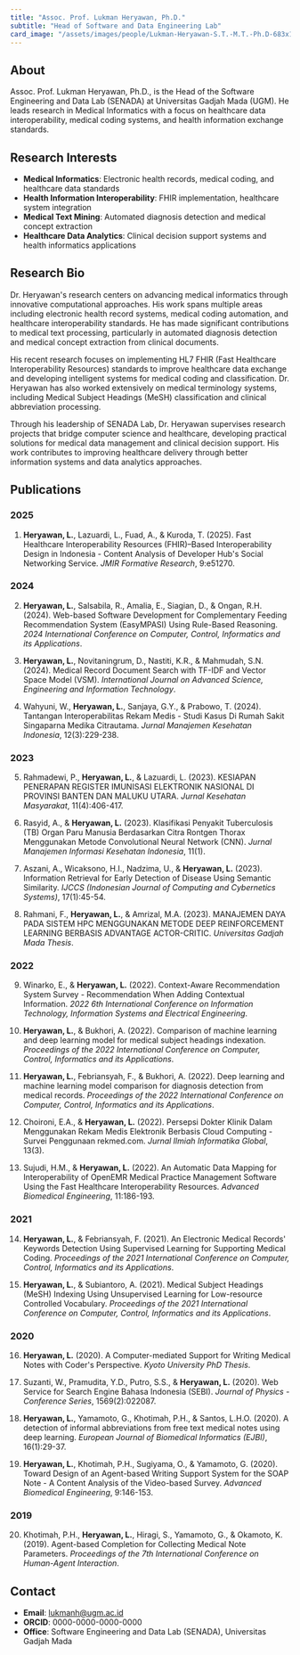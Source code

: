 ```yaml
---
title: "Assoc. Prof. Lukman Heryawan, Ph.D."
subtitle: "Head of Software and Data Engineering Lab"
card_image: "/assets/images/people/Lukman-Heryawan-S.T.-M.T.-Ph.D-683x1024.jpg"
---
```


## About

Assoc. Prof. Lukman Heryawan, Ph.D., is the Head of the Software Engineering and Data Lab (SENADA) at Universitas Gadjah Mada (UGM). He leads research in Medical Informatics with a focus on healthcare data interoperability, medical coding systems, and health information exchange standards.

## Research Interests

- **Medical Informatics**: Electronic health records, medical coding, and healthcare data standards
- **Health Information Interoperability**: FHIR implementation, healthcare system integration
- **Medical Text Mining**: Automated diagnosis detection and medical concept extraction
- **Healthcare Data Analytics**: Clinical decision support systems and health informatics applications

## Research Bio

Dr. Heryawan's research centers on advancing medical informatics through innovative computational approaches. His work spans multiple areas including electronic health record systems, medical coding automation, and healthcare interoperability standards. He has made significant contributions to medical text processing, particularly in automated diagnosis detection and medical concept extraction from clinical documents.

His recent research focuses on implementing HL7 FHIR (Fast Healthcare Interoperability Resources) standards to improve healthcare data exchange and developing intelligent systems for medical coding and classification. Dr. Heryawan has also worked extensively on medical terminology systems, including Medical Subject Headings (MeSH) classification and clinical abbreviation processing.

Through his leadership of SENADA Lab, Dr. Heryawan supervises research projects that bridge computer science and healthcare, developing practical solutions for medical data management and clinical decision support. His work contributes to improving healthcare delivery through better information systems and data analytics approaches.

## Publications

### 2025
1. **Heryawan, L.**, Lazuardi, L., Fuad, A., & Kuroda, T. (2025). Fast Healthcare Interoperability Resources (FHIR)–Based Interoperability Design in Indonesia - Content Analysis of Developer Hub's Social Networking Service. *JMIR Formative Research*, 9:e51270.

### 2024
2. **Heryawan, L.**, Salsabila, R., Amalia, E., Siagian, D., & Ongan, R.H. (2024). Web-based Software Development for Complementary Feeding Recommendation System (EasyMPASI) Using Rule-Based Reasoning. *2024 International Conference on Computer, Control, Informatics and its Applications*.

3. **Heryawan, L.**, Novitaningrum, D., Nastiti, K.R., & Mahmudah, S.N. (2024). Medical Record Document Search with TF-IDF and Vector Space Model (VSM). *International Journal on Advanced Science, Engineering and Information Technology*.

4. Wahyuni, W., **Heryawan, L.**, Sanjaya, G.Y., & Prabowo, T. (2024). Tantangan Interoperabilitas Rekam Medis - Studi Kasus Di Rumah Sakit Singaparna Medika Citrautama. *Jurnal Manajemen Kesehatan Indonesia*, 12(3):229-238.

### 2023
5. Rahmadewi, P., **Heryawan, L.**, & Lazuardi, L. (2023). KESIAPAN PENERAPAN REGISTER IMUNISASI ELEKTRONIK NASIONAL DI PROVINSI BANTEN DAN MALUKU UTARA. *Jurnal Kesehatan Masyarakat*, 11(4):406-417.

6. Rasyid, A., & **Heryawan, L.** (2023). Klasifikasi Penyakit Tuberculosis (TB) Organ Paru Manusia Berdasarkan Citra Rontgen Thorax Menggunakan Metode Convolutional Neural Network (CNN). *Jurnal Manajemen Informasi Kesehatan Indonesia*, 11(1).

7. Aszani, A., Wicaksono, H.I., Nadzima, U., & **Heryawan, L.** (2023). Information Retrieval for Early Detection of Disease Using Semantic Similarity. *IJCCS (Indonesian Journal of Computing and Cybernetics Systems)*, 17(1):45-54.

8. Rahmani, F., **Heryawan, L.**, & Amrizal, M.A. (2023). MANAJEMEN DAYA PADA SISTEM HPC MENGGUNAKAN METODE DEEP REINFORCEMENT LEARNING BERBASIS ADVANTAGE ACTOR-CRITIC. *Universitas Gadjah Mada Thesis*.

### 2022
9. Winarko, E., & **Heryawan, L.** (2022). Context-Aware Recommendation System Survey - Recommendation When Adding Contextual Information. *2022 6th International Conference on Information Technology, Information Systems and Electrical Engineering*.

10. **Heryawan, L.**, & Bukhori, A. (2022). Comparison of machine learning and deep learning model for medical subject headings indexation. *Proceedings of the 2022 International Conference on Computer, Control, Informatics and its Applications*.

11. **Heryawan, L.**, Febriansyah, F., & Bukhori, A. (2022). Deep learning and machine learning model comparison for diagnosis detection from medical records. *Proceedings of the 2022 International Conference on Computer, Control, Informatics and its Applications*.

12. Choironi, E.A., & **Heryawan, L.** (2022). Persepsi Dokter Klinik Dalam Menggunakan Rekam Medis Elektronik Berbasis Cloud Computing - Survei Penggunaan rekmed.com. *Jurnal Ilmiah Informatika Global*, 13(3).

13. Sujudi, H.M., & **Heryawan, L.** (2022). An Automatic Data Mapping for Interoperability of OpenEMR Medical Practice Management Software Using the Fast Healthcare Interoperability Resources. *Advanced Biomedical Engineering*, 11:186-193.

### 2021
14. **Heryawan, L.**, & Febriansyah, F. (2021). An Electronic Medical Records' Keywords Detection Using Supervised Learning for Supporting Medical Coding. *Proceedings of the 2021 International Conference on Computer, Control, Informatics and its Applications*.

15. **Heryawan, L.**, & Subiantoro, A. (2021). Medical Subject Headings (MeSH) Indexing Using Unsupervised Learning for Low-resource Controlled Vocabulary. *Proceedings of the 2021 International Conference on Computer, Control, Informatics and its Applications*.

### 2020
16. **Heryawan, L.** (2020). A Computer-mediated Support for Writing Medical Notes with Coder's Perspective. *Kyoto University PhD Thesis*.

17. Suzanti, W., Pramudita, Y.D., Putro, S.S., & **Heryawan, L.** (2020). Web Service for Search Engine Bahasa Indonesia (SEBI). *Journal of Physics - Conference Series*, 1569(2):022087.

18. **Heryawan, L.**, Yamamoto, G., Khotimah, P.H., & Santos, L.H.O. (2020). A detection of informal abbreviations from free text medical notes using deep learning. *European Journal of Biomedical Informatics (EJBI)*, 16(1):29-37.

19. **Heryawan, L.**, Khotimah, P.H., Sugiyama, O., & Yamamoto, G. (2020). Toward Design of an Agent-based Writing Support System for the SOAP Note - A Content Analysis of the Video-based Survey. *Advanced Biomedical Engineering*, 9:146-153.

### 2019
20. Khotimah, P.H., **Heryawan, L.**, Hiragi, S., Yamamoto, G., & Okamoto, K. (2019). Agent-based Completion for Collecting Medical Note Parameters. *Proceedings of the 7th International Conference on Human-Agent Interaction*.

## Contact

- **Email**: lukmanh@ugm.ac.id
- **ORCID**: 0000-0000-0000-0000
- **Office**: Software Engineering and Data Lab (SENADA), Universitas Gadjah Mada